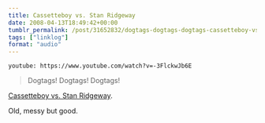 ```yaml
---
title: Cassetteboy vs. Stan Ridgeway
date: 2008-04-13T18:49:42+00:00
tumblr_permalink: /post/31652832/dogtags-dogtags-dogtags-cassetteboy-vs-stan
tags: ["linklog"]
format: "audio"
---
```


`youtube: https://www.youtube.com/watch?v=-3FlckwJb6E`

> Dogtags! Dogtags! Dogtags!

[Cassetteboy vs. Stan Ridgeway][1].

Old, messy but good.

[1]: https://www.youtube.com/watch?v=-3FlckwJb6E
